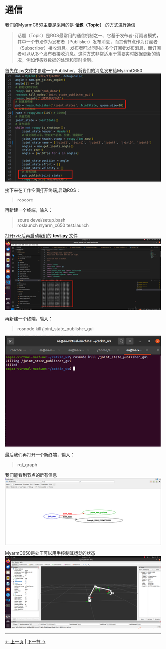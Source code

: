 # 通信
  我们的MyarmC650主要是采用的是 **话题（Topic）** 的方式进行通信  
   
   > 话题（Topic）是ROS最常用的通信机制之一、它基于发布者-订阅者模式，其中一个节点作为发布者（Publisher）发布消息，而其他节点作为订阅者（Subscriber）接收消息。发布者可以同时向多个订阅者发布消息，而订阅者可以从多个发布者接收消息。这种方式非常适用于需要实时数据更新的情况，例如传感器数据的处理和实时控制。  

首先在.py文件中创建一个Publisher，将我们的消息发布给MyarmC650   
<img src="../../../resources/4-FunctionsAndApplications/6-SDKDevelopment/5.2 -DevelopmentAndUseBasedOnROS1/1_download/publisher.jpg" alt="7.1.1-1" style="zoom:100%;" />   

接下来在工作空间打开终端,启动ROS：  
> roscore

再新建一个终端，输入：  
> soure devel/setup.bash  
> roslaunch myarm_c650 test.launch

打开rviz后再启动我们的 **test.py** 文件  
<img src="../../../resources/4-FunctionsAndApplications/6-SDKDevelopment/5.2 -DevelopmentAndUseBasedOnROS1/1_download/runpython2.jpg" alt="7.1.1-1" style="zoom:100%;" />   

再新建一个终端，输入：
> rosnode kill /joint_state_publisher_gui    
<img src="../../../resources/4-FunctionsAndApplications/6-SDKDevelopment/5.2 -DevelopmentAndUseBasedOnROS1/1_download/kill1.jpg" alt="7.1.1-1" style="zoom:100%;" />   

最后我们再打开一个新终端，输入：
> rqt_graph 

我们能看到节点的所有信息  
<img src="../../../resources/4-FunctionsAndApplications/6-SDKDevelopment/5.2 -DevelopmentAndUseBasedOnROS1/1_download/publisher1.jpg" alt="7.1.1-1" style="zoom:100%;" /> 

MyarmC650是处于可以用手控制其运动的状态  
<img src="../../../resources/4-FunctionsAndApplications/6-SDKDevelopment/5.2 -DevelopmentAndUseBasedOnROS1/1_download/launch6.jpg" alt="7.1.1-1" style="zoom:100%;" /> 

---

[← 上一页](3_ROScode.md) | [下一节 →](../5.4-DevelopmentBasedOnCommunicationProtocolPackage/5.4.1-CommunicationDoc.md)